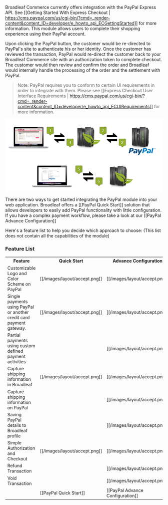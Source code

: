 Broadleaf Commerce currently offers integration with the PayPal Express API. See [[Getting Started With Express Checkout | https://cms.paypal.com/us/cgi-bin/?cmd=_render-content&content_ID=developer/e_howto_api_ECGettingStarted]] for more information. This module allows users to complete their shopping experience using their PayPal account.

Upon clicking the PayPal button, the customer would be re-directed to PayPal's site to authenticate his or her identity. 
Once the customer has reviewed the transaction, PayPal would re-direct the customer back to your Broadleaf Commerce site with an authorization token to complete checkout. 
The customer would then review and confirm the order and Broadleaf would internally handle the processing of the order and the settlement with PayPal. 
> Note: PayPal requires you to conform to certain UI requirements in order to integrate with them. Please see [[Express Checkout User Interface Requirements | https://cms.paypal.com/us/cgi-bin/?cmd=_render-content&content_ID=developer/e_howto_api_ECUIRequirements]] for more information.

![Paypal Diagram](images/payment-paypal-diagram.png)

There are two ways to get started integrating the PayPal module into your web application. 
Broadleaf offers a [[PayPal Quick Start]] solution that allows developers to easily add PayPal functionality with little configuration.
If you have a complex payment workflow, please take a look at our [[PayPal Advance Configuration]]

Here's a feature list to help you decide which approach to choose:
(This list does not contain all the capabilities of the module)

### Feature List
<table>
  <tr>
    <th>Feature</th>
    <th>Quick Start</th>
    <th>Advance Configuration</th>
  </tr>
  <tr>
    <td>Customizable Logo and Color Scheme on PayPal </td>
    <td>[[/images/layout/accept.png]]</td>
    <td>[[/images/layout/accept.png]]</td>
  </tr>
  <tr>
    <td>Single payments using PayPal or another credit card payment gateway. </td>
    <td>[[/images/layout/accept.png]]</td>
    <td>[[/images/layout/accept.png]]</td>
  </tr>
  <tr>
    <td>Partial payments using custom defined payment activities </td>
    <td></td>
    <td>[[/images/layout/accept.png]]</td>
  </tr>
  <tr>
    <td>Capture shipping information in Broadleaf </td>
    <td>[[/images/layout/accept.png]]</td>
    <td>[[/images/layout/accept.png]]</td>
  </tr>
  <tr>
    <td>Capture shipping information on PayPal </td>
    <td></td>
    <td>[[/images/layout/accept.png]]</td>
  </tr>
  <tr>
    <td>Saving PayPal details to Broadleaf profile </td>
    <td></td>
    <td>[[/images/layout/accept.png]]</td>
  </tr>
  <tr>
    <td>Simple Authorization and Checkout</td>
    <td>[[/images/layout/accept.png]]</td>
    <td>[[/images/layout/accept.png]]</td>
  </tr>  
  <tr>
    <td>Refund Transaction</td>
    <td></td>
    <td>[[/images/layout/accept.png]]</td>
  </tr>
  <tr>
    <td>Void Transaction</td>
    <td></td>
    <td>[[/images/layout/accept.png]]</td>
  </tr>
    <td></td>
    <td>[[PayPal Quick Start]]</td>
    <td>[[PayPal Advance Configuration]]</td>
  </tr>  
</table>